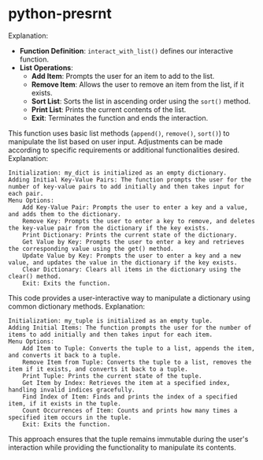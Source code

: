 # python-presrnt
 Explanation:
- **Function Definition**: `interact_with_list()` defines our interactive function.
- **List Operations**:
  - **Add Item**: Prompts the user for an item to add to the list.
  - **Remove Item**: Allows the user to remove an item from the list, if it exists.
  - **Sort List**: Sorts the list in ascending order using the `sort()` method.
  - **Print List**: Prints the current contents of the list.
  - **Exit**: Terminates the function and ends the interaction.

This function uses basic list methods (`append()`, `remove()`, `sort()`) to manipulate the list based on user input. Adjustments can be made according to specific requirements or additional functionalities desired.
Explanation:

    Initialization: my_dict is initialized as an empty dictionary.
    Adding Initial Key-Value Pairs: The function prompts the user for the number of key-value pairs to add initially and then takes input for each pair.
    Menu Options:
        Add Key-Value Pair: Prompts the user to enter a key and a value, and adds them to the dictionary.
        Remove Key: Prompts the user to enter a key to remove, and deletes the key-value pair from the dictionary if the key exists.
        Print Dictionary: Prints the current state of the dictionary.
        Get Value by Key: Prompts the user to enter a key and retrieves the corresponding value using the get() method.
        Update Value by Key: Prompts the user to enter a key and a new value, and updates the value in the dictionary if the key exists.
        Clear Dictionary: Clears all items in the dictionary using the clear() method.
        Exit: Exits the function.

This code provides a user-interactive way to manipulate a dictionary using common dictionary methods.
Explanation:

    Initialization: my_tuple is initialized as an empty tuple.
    Adding Initial Items: The function prompts the user for the number of items to add initially and then takes input for each item.
    Menu Options:
        Add Item to Tuple: Converts the tuple to a list, appends the item, and converts it back to a tuple.
        Remove Item from Tuple: Converts the tuple to a list, removes the item if it exists, and converts it back to a tuple.
        Print Tuple: Prints the current state of the tuple.
        Get Item by Index: Retrieves the item at a specified index, handling invalid indices gracefully.
        Find Index of Item: Finds and prints the index of a specified item, if it exists in the tuple.
        Count Occurrences of Item: Counts and prints how many times a specified item occurs in the tuple.
        Exit: Exits the function.

This approach ensures that the tuple remains immutable during the user's interaction while providing the functionality to manipulate its contents.
